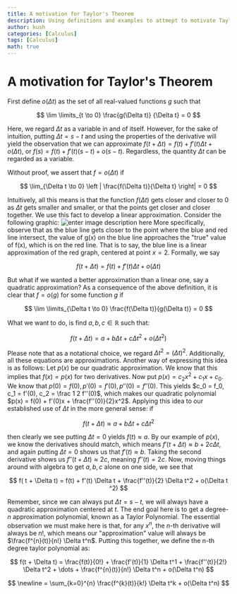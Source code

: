 ```yaml
---
title: A motivation for Taylor's Theorem
description: Using definitions and examples to attmept to motivate Taylor's Theorem
author: kush
categories: [Calculus]
tags: [Calculus]
math: true
---
```



# A motivation for Taylor's Theorem
First define $o(\Delta t)$ as the set of all real-valued functions $g$ such that

$$
\lim \limits_{t \to 0} \frac{g(\Delta t)} {\Delta t} = 0
$$

Here, we regard $\Delta t$ as a variable in and of itself. However, for the sake of intuition, putting $\Delta t = s-t$ and using the properties of the derivative will yield the observation that we can approximate $f(t + \Delta t) = f(t) + f'(t) \Delta t + o(\Delta t)$, or $f(s) = f(t) + f'(t)(s-t) + o(s-t)$. Regardless, the quantity $\Delta t$ can be regarded as a variable. 

Without proof, we assert that $f = o(\Delta t)$ if 

$$
\lim_{\Delta t \to 0} \left | \frac{f(\Delta t)}{\Delta t} \right| = 0
$$

Intuitively, all this means is that the function $f(\Delta t)$ gets closer and closer to $0$ as $\Delta t$ gets smaller and smaller, or that the points get closer and closer together. We use this fact to develop a linear approximation. Consider the following graphic: 
![enter image description here](https://i.ibb.co/2nYVtvF/image.png)
More specifically, observe that as the blue line gets closer to the point where the blue and red line intersect, the value of g(x) on the blue line approaches the "true" value of f(x), which is on the red line. That is to say, the blue line is a linear approximation of the red graph, centered at point $x=2$. Formally, we say 

$$
f(t + \Delta t) = f(t) + f'(t) \Delta t + o(\Delta t)
$$

But what if we wanted a better approximation than a linear one, say a quadratic approximation? As a consequence of the above definition, it is clear that $f = o(g)$ for some function $g$ if 

$$
\lim \limits_{\Delta t \to 0} \frac{f(\Delta t)}{g(\Delta t)} = 0
$$

What we want to do, is find $a,b,c \in \mathbb R$ such that: 

$$
f(t + \Delta t) = a + b \Delta t + c \Delta t^2 + o(\Delta t^2)
$$ 

Please note that as a notational choice, we regard $\Delta t^2 = (\Delta t)^2$. Additionally, all these equations are approximations. Another way of expressing this idea is as follows:
Let $p(x)$ be our quadratic approximation. We know that this implies that $f(x) = p(x)$ for two derivatives. Now put $p(x) = c_2 x^2 + c_1 x + c_0$. We know that $p(0) = f(0), p'(0) = f'(0), p''(0) = f''(0)$. This yields $c_0 = f_0, c_1 = f'(0), c_2 = \frac 1 2 f''(0)$, which makes our quadratic polynomial $p(x) = f(0) + f'(0)x + \frac{f''(0)}{2}x^2$. Applying this idea to our established use of $\Delta t$ in the more general sense:
if 

$$
f(t + \Delta t) \approx a + b \Delta t + c \Delta t^2
$$

then clearly we see putting $\Delta t = 0$ yields $f(t) \approx a$. By our example of $p(x)$, we know the derivatives should match, which means $f'(t + \Delta t) \approx b + 2c \Delta t$, and again putting $\Delta t = 0$ shows us that $f'(t) \approx b$. Taking the second derivative shows us $f''(t + \Delta t) \approx 2c$, meaning $f''(t) = 2c$. Now, moving things around with algebra to get $a,b,c$ alone on one side, we see that 

$$
f( t + \Delta t) = f(t) + f'(t) \Delta t + \frac{f''(t)}{2} \Delta t^2 + o(\Delta t ^2)
$$

Remember, since we can always put $\Delta t = s - t$, we will always have a quadratic approximation centered at  $t$. The end goal here is to get a degree-$n$ approximation polynomial, known as a Taylor Polynomial. The essential observation we must make here is that, for any $x^n$, the $n$-th derivative will always be $n!$, which means our "approximation" value will always be $\frac{f^{n}(t)}{n!} \Delta t^n$. Putting this together, we define the n-th degree taylor polynomial as:

$$ 
f(t + \Delta t) = \frac{f(t)}{0!} + \frac{f'(t)}{1} \Delta t^1 + \frac{f''(t)}{2!} \Delta t^2 + \dots + \frac{f^{n}(t)}{n!} \Delta t^n + o(\Delta t^n)
$$

$$
\newline = \sum_{k=0}^{n} \frac{f^{k}(t)}{k!} \Delta t^k + o(\Delta t^n)
$$
